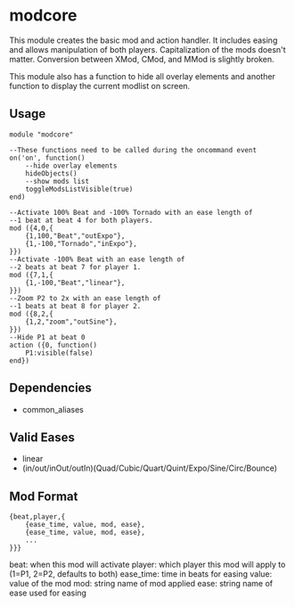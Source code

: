 # modcore
This module creates the basic mod and action handler. It includes easing and allows manipulation of both players. Capitalization of the mods doesn't matter. Conversion between XMod, CMod, and MMod is slightly broken.

This module also has a function to hide all overlay elements and another function to display the current modlist on screen.

## Usage

    module "modcore"
    
    --These functions need to be called during the oncommand event
    on('on', function()
	    --hide overlay elements
	    hideObjects()
	    --show mods list
	    toggleModsListVisible(true)
    end)
    
    --Activate 100% Beat and -100% Tornado with an ease length of 
    --1 beat at beat 4 for both players.
    mod ({4,0,{
	    {1,100,"Beat","outExpo"},
	    {1,-100,"Tornado","inExpo"},
    }})
    --Activate -100% Beat with an ease length of 
    --2 beats at beat 7 for player 1.
    mod ({7,1,{
	    {1,-100,"Beat","linear"},
    }})
    --Zoom P2 to 2x with an ease length of 
    --1 beats at beat 8 for player 2.
    mod ({8,2,{
	    {1,2,"zoom","outSine"},
    }})
    --Hide P1 at beat 0
    action ({0, function()
	    P1:visible(false)
    end})
    
    
## Dependencies

 - common_aliases

## Valid Eases
 - linear
 - (in/out/inOut/outIn)(Quad/Cubic/Quart/Quint/Expo/Sine/Circ/Bounce)

## Mod Format

    {beat,player,{
	    {ease_time, value, mod, ease},
	    {ease_time, value, mod, ease},
	    ...
    }}}

beat: when this mod will activate
player: which player this mod will apply to (1=P1, 2=P2, defaults to both)
ease_time: time in beats for easing
value: value of the mod
mod: string name of mod applied
ease: string name of ease used for easing



